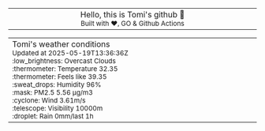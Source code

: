 
<div align="center">
<table>
<tbody>
<td align="center">
<img width="2000" height="0"><br>
Hello, this is Tomi's github 👋<br>
<sup>Built with ❤️, GO & Github Actions</sup><br>
<img width="2000" height="0">
</td>
</tbody>
</table>
</div>
<table>
<tbody>
<td align="left">
<img width="2000" height="0"><br>
Tomi's weather conditions<br>
<sup>Updated at 2025-05-19T13:36:36Z</sup><br>
<sup>:low_brightness: Overcast Clouds</sup><br>
<sup>:thermometer: Temperature 32.35 </sup><br>
<sup>:thermometer: Feels like 39.35</sup><br>
<sup>:sweat_drops: Humidity 96%</sup><br>
<sup>:mask: PM2.5 5.56 μg/m3</sup><br>
<sup>:cyclone: Wind 3.61m/s </sup><br>
<sup>:telescope: Visibility 10000m </sup><br>
<sup>:droplet: Rain 0mm/last 1h </sup><br>
<img width="2000" height="0">
</td>
<td align="left">
<img width="2000" height="0"><br>
<br>
<img width="2000" height="0">
</td>
</tbody>
</table>
</div>
    
